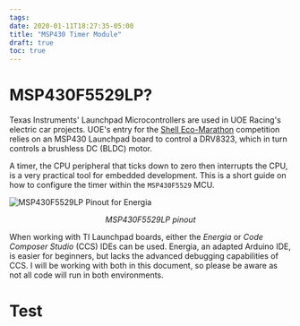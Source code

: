 ```yaml
---
tags:
date: 2020-01-11T18:27:35-05:00
title: "MSP430 Timer Module"
draft: true
toc: true
---
```


# MSP430F5529LP?

Texas Instruments' Launchpad Microcontrollers are used in UOE Racing's
electric car projects. UOE's entry for the [Shell Eco-Marathon](https://www.shell.com/make-the-future/shell-ecomarathon.html) competition relies
on an MSP430 Launchpad board to control a DRV8323, which in turn controls a
brushless DC (BLDC) motor.

A timer, the CPU peripheral that ticks down to zero then interrupts the CPU,
is a very practical tool for embedded development. This is a short guide on
how to configure the timer within the `MSP430F5529` MCU.

![MSP430F5529LP Pinout for Energia](/pics/compressed/msp430.jpeg)

<p style="text-align:center"><i>MSP430F5529LP pinout</i></p>

When working with TI Launchpad boards, either the *Energia* or *Code Composer
Studio* (CCS) IDEs can be used. Energia, an adapted Arduino IDE, is easier for
beginners, but lacks the advanced debugging capabilities of CCS. I will be
working with both in this document, so please be aware as not all code will run
in both environments.

# Test